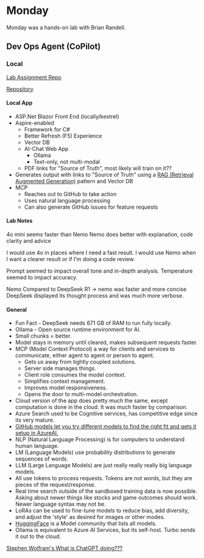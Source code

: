 # Monday

Monday was a hands-on lab with Brian Randell.

## Dev Ops Agent (CoPilot)

### Local

[Lab Assignment Repo](https://github.com/brianrandell/vsl25sdhol)

[Repository](https://github.com/lostpanda85/vs-live-lab)

#### Local App

* ASP.Net Blazor Front End (locally/kestrel)
* Aspire-enabled
  * Framework for C#
  * Better Refresh (F5) Experience
  * Vector DB
  * AI-Chat Web App
    * Ollama
    * Text-only, not multi-modal
  * PDF links for "Source of Truth", most likely will train on it??
* Generates output with links to "Source of Truth" using a [RAG (Retrieval Augmented Generation)](https://learn.microsoft.com/en-us/azure/search/retrieval-augmented-generation-overview?tabs=docs) pattern and Vector DB
* MCP
  * Reaches out to GitHub to take action
  * Uses natural language processing
  * Can also generate GitHub issues for feature requests

#### Lab Notes

4o mini seems faster than Nemo
Nemo does better with explanation, code clarity and advice

I would use 4o in places where I need a fast result. I would use Nemo when I want a clearer result or if I'm doing a code review.

Prompt seemed to impact overall tone and in-depth analysis. Temperature seemed to impact accuracy.

Nemo Compared to DeepSeek R1 -> nemo was faster and more concise
DeepSeek displayed its thought process and was much more verbose.

#### General

* Fun Fact - DeepSeek needs 671 GB of RAM to run fully locally.
* Ollama - Open source runtime environment for AI.
* Small chunks = better.
* Model stays in memory until cleared, makes subsequent requests faster.
* MCP (Model Context Protocol) a way for clients and services to communicate, either agent to agent or person to agent.
  * Gets us away from tightly coupled solutions.
  * Server side manages things.
  * Client role consumes the model context.
  * Simplifies context management.
  * Improves model responsiveness.
  * Opens the door to multi-model orchestration.
* Cloud version of the app does pretty much the same, except computation is done in the cloud. It was much faster by comparison.
* Azure Search used to be Cognitive services, has competitive edge since its very mature.
* [GitHub models let you try different models to find the right fit and gets it setup in AzureAI.](https://github.com/marketplace?type=models)
* NLP (Natural Language Processing) is for computers to understand human language.
* LM (Language Models) use probability distributions to generate sequences of words.
* LLM (Large Language Models) are just really really really big language models.
* All use tokens to process requests. Tokens are not words, but they are pieces of the request/response.
* Real time search outside of the sandboxed training data is now possible. Asking about newer things like stocks and game outcomes should work. Newer language syntax may not be.
* LoRAs can be used to fine-tune models to reduce bias, add diversity, and adjust the 'style' as desired for images or other modes.
* [HuggingFace](https://huggingface.co) is a Model community that lists all models.
* Ollama is equivalent to Azure AI Services, but its self-host. Turbo sends it out to the cloud.

[Stephen Wolfram's What is ChatGPT doing???](https://bri.gd/swchatgpt)